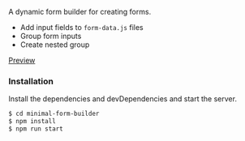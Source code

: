 A dynamic form builder for creating forms.

- Add input fields to `form-data.js` files
- Group form inputs
- Create nested group

[Preview](https://75kup.csb.app/)

### Installation

Install the dependencies and devDependencies and start the server.

```sh
$ cd minimal-form-builder
$ npm install
$ npm run start
```

